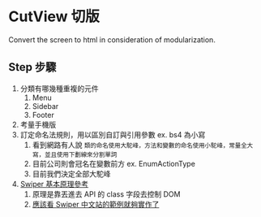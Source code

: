# CutView 切版

Convert the screen to html in consideration of modularization.

## Step 步驟

1. 分類有哪幾種重複的元件
   1. Menu
   2. Sidebar
   3. Footer
2. 考量手機版
3. 訂定命名法規則，用以區別自訂與引用參數 ex. bs4 為小寫
   1. 看到網路有人說 `類的命名使用大駝峰，方法和變數的命名使用小駝峰，常量全大寫，並且使用下劃線來分割單詞`
   2. 目前公司則會冠名在變數前方 ex. EnumActionType
   3. 目前我們決定全部大駝峰
4. [Swiper 基本原理參考](https://ithelp.ithome.com.tw/articles/10197850)
   1. 原理是靠丟進去 API 的 class 字段去控制 DOM
   2. [應該看 Swiper 中文站的範例就夠實作了](https://www.swiper.com.cn/api/start/new.html)